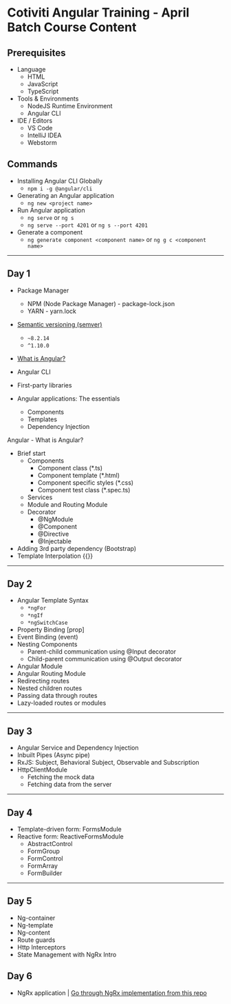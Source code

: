 # Cotiviti Angular Training - April Batch Course Content

## Prerequisites

* Language
  * HTML
  * JavaScript
  * TypeScript
* Tools & Environments
  * NodeJS Runtime Environment
  * Angular CLI
* IDE / Editors
  * VS Code
  * IntelliJ IDEA
  * Webstorm

## Commands

* Installing Angular CLI Globally
  * `npm i -g @angular/cli`
* Generating an Angular application
  * `ng new <project name>`
* Run Angular application
  * `ng serve` or `ng s`
  * `ng serve --port 4201` or `ng s --port 4201`
* Generate a component
  * `ng generate component <component name>` or `ng g c <component name>`

---

## Day 1

* Package Manager
  * NPM (Node Package Manager) - package-lock.json
  * YARN - yarn.lock
* [Semantic versioning (semver)](https://semver.org/)
  * `~8.2.14`
  * `^1.10.0`

* [What is Angular?](https://angular.io/guide/what-is-angular)
* Angular CLI
* First-party libraries
* Angular applications: The essentials
  * Components
  * Templates
  * Dependency Injection

Angular - What is Angular?

* Brief start
  * Components
    * Component class (*.ts)
    * Component template (*.html)
    * Component specific styles (*.css)
    * Component test class (*.spec.ts)
  * Services
  * Module and Routing Module
  * Decorator
    * @NgModule
    * @Component
    * @Directive
    * @Injectable
* Adding 3rd party dependency (Bootstrap)
* Template Interpolation {{}}

---

## Day 2

* Angular Template Syntax
  * `*ngFor`
  * `*ngIf`
  * `*ngSwitchCase`
* Property Binding [prop]
* Event Binding (event)
* Nesting Components
  * Parent-child communication using @Input decorator
  * Child-parent communication using @Output decorator
* Angular Module
* Angular Routing Module
* Redirecting routes
* Nested children routes
* Passing data through routes
* Lazy-loaded routes or modules

---

## Day 3

* Angular Service and Dependency Injection
* Inbuilt Pipes (Async pipe)
* RxJS: Subject, Behavioral Subject, Observable and Subscription
* HttpClientModule
  * Fetching the mock data
  * Fetching data from the server

---

## Day 4

* Template-driven form: FormsModule
* Reactive form: ReactiveFormsModule
  * AbstractControl
  * FormGroup
  * FormControl
  * FormArray
  * FormBuilder

---

## Day 5

* Ng-container
* Ng-template
* Ng-content
* Route guards
* Http Interceptors
* State Management with NgRx Intro

## Day 6

* NgRx application | [Go through NgRx implementation from this repo](https://github.com/elwyncrestha/ng-batch202108)
